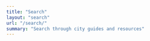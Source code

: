 ```yaml
---
title: "Search"
layout: "search"
url: "/search/"
summary: "Search through city guides and resources"
---
```

